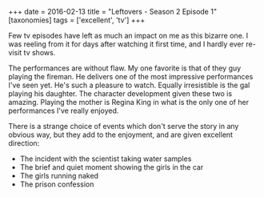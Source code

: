 +++
date = 2016-02-13
title = "Leftovers - Season 2 Episode 1"
[taxonomies]
tags = ['excellent', 'tv']
+++

Few tv episodes have left as much an impact on me as this bizarre one. I
was reeling from it for days after watching it first time, and I hardly
ever re-visit tv shows.

The performances are without flaw. My one favorite is that of they guy
playing the fireman. He delivers one of the most impressive performances
I've seen yet. He's such a pleasure to watch. Equally irresistible is
the gal playing his daughter. The character development given these two
is amazing. Playing the mother is Regina King in what is the only one of
her performances I've really enjoyed.

There is a strange choice of events which don't serve the story in any
obvious way, but they add to the enjoyment, and are given excellent
direction:

- The incident with the scientist taking water samples
- The brief and quiet moment showing the girls in the car
- The girls running naked
- The prison confession
